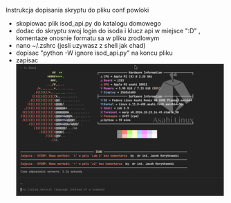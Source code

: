 Instrukcja dopisania skryptu do pliku conf powloki
- skopiowac plik isod_api.py do katalogu domowego
- dodac do skryptu swoj login do isoda i klucz api w miejsce ":D" , komentaze onosnie formatu sa w pliku zrodlowym
- nano ~/.zshrc (jesli uzywasz z shell jak chad)
- dopisac "python -W ignore isod_api.py" na koncu pliku
- zapisac
![Alt text](/preview.png?raw=true "Optional Title")
